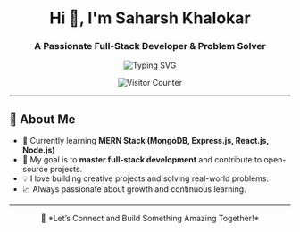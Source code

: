 <h1 align="center">Hi 👋, I'm Saharsh Khalokar</h1>
<h3 align="center">A Passionate Full-Stack Developer & Problem Solver</h3>

<p align="center">
  <img src="https://readme-typing-svg.herokuapp.com?font=Fira+Code&size=25&pause=1000&center=true&vCenter=true&width=500&lines=Welcome+to+my+GitHub!;Full-Stack+Developer;MERN+Stack+Enthusiast;Problem+Solver;Lifelong+Learner" alt="Typing SVG" />
</p>

<p align="center">
  <img src="https://komarev.com/ghpvc/?username=your-github-username&style=flat-square&color=blue" alt="Visitor Counter" />
</p>

---

## 🚀 About Me
- 🌱 Currently learning **MERN Stack (MongoDB, Express.js, React.js, Node.js)**
- 🎯 My goal is to **master full-stack development** and contribute to open-source projects.
- 💡 I love building creative projects and solving real-world problems.
- 📈 Always passionate about growth and continuous learning.


---



<p align="center">
  💬 *Let’s Connect and Build Something Amazing Together!*
</p>
